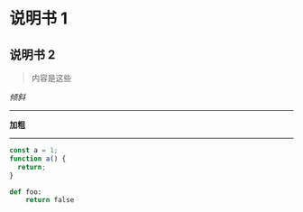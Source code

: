 # 说明书 1

## 说明书 2

> 内容是这些

_倾斜_

---

**加粗**

---

```js
const a = 1;
function a() {
  return;
}
```

```py
def foo:
    return false
```

